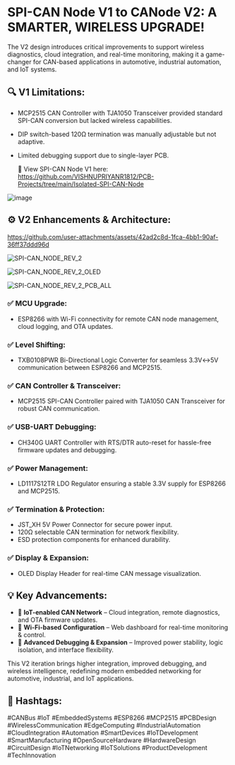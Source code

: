 #  SPI-CAN Node V1 to CANode V2: A SMARTER, WIRELESS UPGRADE! 

The V2 design introduces critical improvements to support wireless diagnostics, cloud integration, and real-time monitoring, making it a game-changer for CAN-based applications in automotive, industrial automation, and IoT systems.

## 🔍 V1 Limitations:

- MCP2515 CAN Controller with TJA1050 Transceiver provided standard SPI-CAN conversion but lacked wireless capabilities.
- DIP switch-based 120Ω termination was manually adjustable but not adaptive.
- Limited debugging support due to single-layer PCB.

  🔗 View SPI-CAN Node V1 here: https://github.com/VISHNUPRIYANR1812/PCB-Projects/tree/main/Isolated-SPI-CAN-Node

![image](https://github.com/user-attachments/assets/d8f841fc-c3a2-45b0-8ff1-44b1cea9b638)

## ⚙️ V2 Enhancements & Architecture:

https://github.com/user-attachments/assets/42ad2c8d-1fca-4bb1-90af-36ff37ddd96d

![SPI-CAN_NODE_REV_2](https://github.com/user-attachments/assets/818fa579-fc89-4d7b-a795-4fe8615e9485)

![SPI-CAN_NODE_REV_2_OLED](https://github.com/user-attachments/assets/fa2f77ab-2400-456a-9dc1-70ecae795cae)

![SPI-CAN_NODE_REV_2_PCB_ALL](https://github.com/user-attachments/assets/bacf38ce-9ba6-4806-b49d-2f15f5c907bb)

### ✅ MCU Upgrade:
- ESP8266 with Wi-Fi connectivity for remote CAN node management, cloud logging, and OTA updates.

### ✅ Level Shifting:
- TXB0108PWR Bi-Directional Logic Converter for seamless 3.3V↔5V communication between ESP8266 and MCP2515.

### ✅ CAN Controller & Transceiver:
- MCP2515 SPI-CAN Controller paired with TJA1050 CAN Transceiver for robust CAN communication.

### ✅ USB-UART Debugging:
- CH340G UART Controller with RTS/DTR auto-reset for hassle-free firmware updates and debugging.

### ✅ Power Management:
- LD1117S12TR LDO Regulator ensuring a stable 3.3V supply for ESP8266 and MCP2515.

### ✅ Termination & Protection:
- JST_XH 5V Power Connector for secure power input.
- 120Ω selectable CAN termination for network flexibility.
- ESD protection components for enhanced durability.

### ✅ Display & Expansion:
- OLED Display Header for real-time CAN message visualization.

## 💡 Key Advancements:
- 🚀 **IoT-enabled CAN Network** – Cloud integration, remote diagnostics, and OTA firmware updates.
- 🚀 **Wi-Fi-based Configuration** – Web dashboard for real-time monitoring & control.
- 🚀 **Advanced Debugging & Expansion** – Improved power stability, logic isolation, and interface flexibility.

This V2 iteration brings higher integration, improved debugging, and wireless intelligence, redefining modern embedded networking for automotive, industrial, and IoT applications.

## 📌 Hashtags:
#CANBus #IoT #EmbeddedSystems #ESP8266 #MCP2515 #PCBDesign #WirelessCommunication #EdgeComputing #IndustrialAutomation #CloudIntegration #Automation #SmartDevices #IoTDevelopment #SmartManufacturing #OpenSourceHardware #HardwareDesign #CircuitDesign #IoTNetworking #IoTSolutions #ProductDevelopment #TechInnovation
